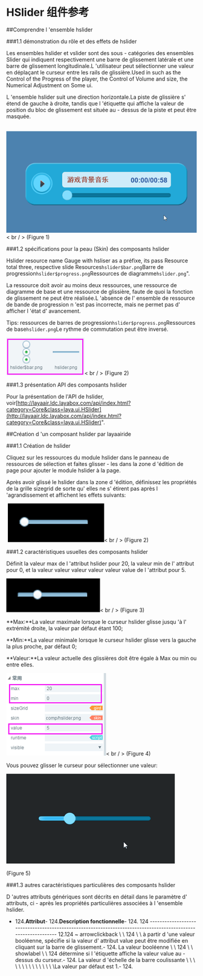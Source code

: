 # HSlider 组件参考



##Comprendre l 'ensemble hslider

###1.1 démonstration du rôle et des effets de hslider

Les ensembles hslider et vslider sont des sous - catégories des ensembles Slider qui indiquent respectivement une barre de glissement latérale et une barre de glissement longitudinale.L 'utilisateur peut sélectionner une valeur en déplaçant le curseur entre les rails de glissière.Used in such as the Control of the Progress of the player, the Control of Volume and size, the Numerical Adjustment on Some ui.

L 'ensemble hslider suit une direction horizontale.La piste de glissière s' étend de gauche à droite, tandis que l 'étiquette qui affiche la valeur de position du bloc de glissement est située au - dessus de la piste et peut être masquée.



​      ![图片1.gif](img/1.gif)< br / >
(Figure 1)



###1.2 spécifications pour la peau (Skin) des composants hslider

Hslider resource name Gauge with hsliser as a préfixe, its pass Resource total three, respective slide Resources`hslider$bar.png`Barre de progression`hslider$progress.png`Ressources de diagramme`hslider.png`".

La ressource doit avoir au moins deux ressources, une ressource de diagramme de base et une ressource de glissière, faute de quoi la fonction de glissement ne peut être réalisée.L 'absence de l' ensemble de ressource de bande de progression n 'est pas incorrecte, mais ne permet pas d' afficher l 'état d' avancement.

Tips: ressources de barres de progression`hslider$progress.png`Ressources de base`hslider.png`Le rythme de commutation peut être inversé.

![图片0.png](img/1.png)< br / >
(Figure 2)



###1.3 présentation API des composants hslider

Pour la présentation de l'API de hslider, voir[http://layaair.ldc.layabox.com/api/index.html?category=Core&class=laya.ui.HSlider](http://layaair.ldc.layabox.com/api/index.html?category=Core&class=laya.ui.HSlider)".



##Création d 'un composant hslider par layaairide

###1.1 Création de hslider

Cliquez sur les ressources du module hslider dans le panneau de ressources de sélection et faites glisser - les dans la zone d 'édition de page pour ajouter le module hslider à la page.

Après avoir glissé le hslider dans la zone d 'édition, définissez les propriétés de la grille sizegrid de sorte qu' elles ne s' étirent pas après l 'agrandissement et affichent les effets suivants:



​        ![图片2.png](img/2.png)< br / >
(Figure 2)

###1.2 caractéristiques usuelles des composants hslider

Définit la valeur max de l 'attribut hslider pour 20, la valeur min de l' attribut pour 0, et la valeur valeur valeur valeur valeur value de l 'attribut pour 5.

​![图片3.png](img/3.png)< br / >
(Figure 3)

**Max:**La valeur maximale lorsque le curseur hslider glisse jusqu 'à l' extrémité droite, la valeur par défaut étant 100;

**Min:**La valeur minimale lorsque le curseur hslider glisse vers la gauche la plus proche, par défaut 0;

**Valeur:**La valeur actuelle des glissières doit être égale à Max ou min ou entre elles.

​![图片4.png](img/4.png)< br / >
(Figure 4)

Vous pouvez glisser le curseur pour sélectionner une valeur:

​![图片5.gif](img/5.gif)<br/>

(Figure 5)



###1.3 autres caractéristiques particulières des composants hslider

D 'autres attributs génériques sont décrits en détail dans le paramètre d' attributs, ci - après les propriétés particulières associées à l 'ensemble hslider.

- 124.**Attribut**- 124.**Description fonctionnelle**- 124.
124 --------------------------------------------------------------------------------------------------------------
12.124 ~ arrowclickback \ \ 124 \ \ à partir d 'une valeur booléenne, spécifie si la valeur d' attribut value peut être modifiée en cliquant sur la barre de glissement.- 124.
La valeur booléenne \ \ 124 \ \ showlabel \ \ 124 détermine si l 'étiquette affiche la valeur value au - dessus du curseur.- 124.
La valeur d 'échelle de la barre coulissante \ \ \ \ \ \ \ \ \ \ \ \ \ \ \La valeur par défaut est 1.- 124.


 
